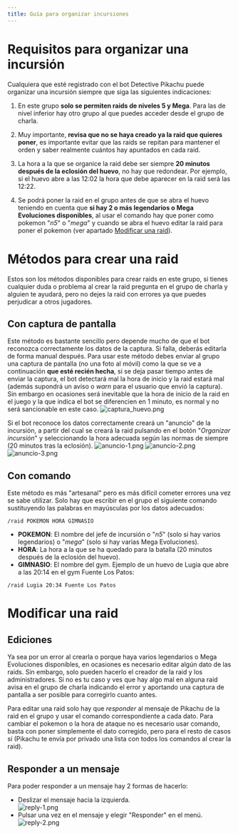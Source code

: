```yaml
---
title: Guía para organizar incursiones
---
```


<div id="toc"></div>

# Requisitos para organizar una incursión

Cualquiera que esté registrado con el bot Detective Pikachu puede organizar una incursión siempre que siga las siguientes indicaciones:

1. En este grupo **solo se permiten raids de niveles 5 y Mega**. Para las de nivel inferior hay otro grupo al que puedes acceder desde el grupo de charla.

2. Muy importante, **revisa que no se haya creado ya la raid que quieres poner**, es importante evitar que las raids se repitan para mantener el orden y saber realmente cuántos hay apuntados en cada raid.

3. La hora a la que se organice la raid debe ser siempre **20 minutos después de la eclosión del huevo**, no hay que redondear. Por ejemplo, si el huevo abre a las 12:02 la hora que debe aparecer en la raid será las 12:22.

4. Se podrá poner la raid en el grupo antes de que se abra el huevo teniendo en cuenta que **si hay 2 o más legendarios o Mega Evoluciones disponibles**, al usar el comando hay que poner como pokemon "_n5_" o "_mega_" y cuando se abra el huevo editar la raid para poner el pokemon (ver apartado [Modificar una raid](#modificar-una-raid)).

# Métodos para crear una raid

Estos son los métodos disponibles para crear raids en este grupo, si tienes cualquier duda o problema al crear la raid pregunta en el grupo de charla y alguien te ayudará, pero no dejes la raid con errores ya que puedes perjudicar a otros jugadores.

## Con captura de pantalla

Este método es bastante sencillo pero depende mucho de que el bot reconozca correctamente los datos de la captura. Si falla, deberás editarla de forma manual después.
Para usar este método debes enviar al grupo una captura de pantalla (no una foto al móvil) como la que se ve a continuación **que esté recién hecha**, si se deja pasar tiempo antes de enviar la captura, el bot detectará mal la hora de inicio y la raid estará mal (además supondrá un aviso o _warn_ para el usuario que envió la captura). Sin embargo en ocasiones será inevitable que la hora de inicio de la raid en el juego y la que indica el bot se diferencien en 1 minuto, es normal y no será sancionable en este caso.
![captura_huevo.png](images/captura_huevo.png)

Si el bot reconoce los datos correctamente creará un "anuncio" de la incursión, a partir del cual se creará la raid pulsando en el botón "_Organizar incursión_" y seleccionando la hora adecuada según las normas de siempre (20 minutos tras la eclosión).
![anuncio-1.png](images/anuncio-1.png) ![anuncio-2.png](images/anuncio-2.png) ![anuncio-3.png](images/anuncio-3.png)

## Con comando

Este método es más "artesanal" pero es más difícil cometer errores una vez se sabe utilizar. Solo hay que escribir en el grupo el siguiente comando sustituyendo las palabras en mayúsculas por los datos adecuados:

```
/raid POKEMON HORA GIMNASIO
```

- **POKEMON**: El nombre del jefe de incursión o "_n5_" (solo si hay varios legendarios) o "_mega_" (solo si hay varias Mega Evoluciones).
- **HORA**: La hora a la que se ha quedado para la batalla (20 minutos después de la eclosión del huevo).
- **GIMNASIO**: El nombre del gym.
  Ejemplo de un huevo de Lugia que abre a las 20:14 en el gym Fuente Los Patos:

```
/raid Lugia 20:34 Fuente Los Patos
```

# Modificar una raid

## Ediciones

Ya sea por un error al crearla o porque haya varios legendarios o Mega Evoluciones disponibles, en ocasiones es necesario editar algún dato de las raids. Sin embargo, solo pueden hacerlo el creador de la raid y los administradores. Si no es tu caso y ves que hay algo mal en alguna raid avisa en el grupo de charla indicando el error y aportando una captura de pantalla a ser posible para corregirlo cuanto antes.

Para editar una raid solo hay que _responder_ al mensaje de Pikachu de la raid en el grupo y usar el comando correspondiente a cada dato. Para cambiar el pokemon o la hora de ataque no es necesario usar comando, basta con poner simplemente el dato corregido, pero para el resto de casos sí (Pikachu te envía por privado una lista con todos los comandos al crear la raid).

## Responder a un mensaje

Para poder responder a un mensaje hay 2 formas de hacerlo:

- Deslizar el mensaje hacia la izquierda.  
  ![reply-1.png](images/reply-1.png)
- Pulsar una vez en el mensaje y elegir "Responder" en el menú.  
  ![reply-2.png](images/reply-2.png)
